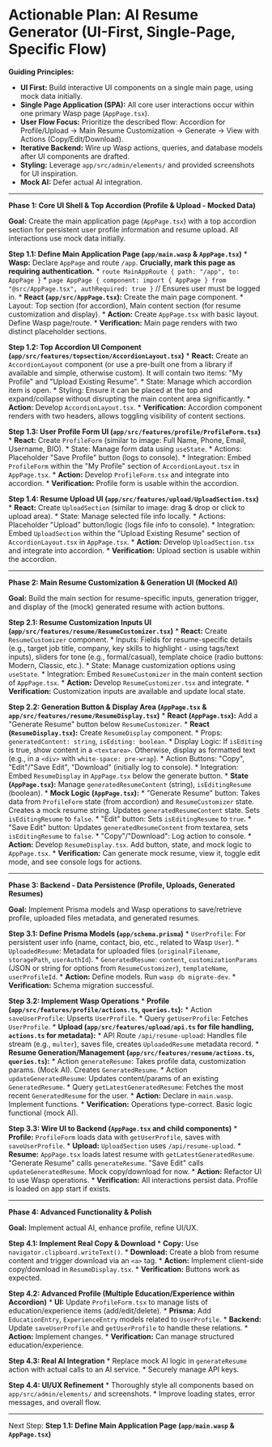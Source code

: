 # Actionable Plan: AI Resume Generator (UI-First, Single-Page, Specific Flow)

**Guiding Principles:**
*   **UI First:** Build interactive UI components on a single main page, using mock data initially.
*   **Single Page Application (SPA):** All core user interactions occur within one primary Wasp page (`AppPage.tsx`).
*   **User Flow Focus:** Prioritize the described flow: Accordion for Profile/Upload -> Main Resume Customization -> Generate -> View with Actions (Copy/Edit/Download).
*   **Iterative Backend:** Wire up Wasp actions, queries, and database models after UI components are drafted.
*   **Styling:** Leverage `app/src/admin/elements/` and provided screenshots for UI inspiration.
*   **Mock AI:** Defer actual AI integration.

---

**Phase 1: Core UI Shell & Top Accordion (Profile & Upload - Mocked Data)**

**Goal:** Create the main application page (`AppPage.tsx`) with a top accordion section for persistent user profile information and resume upload. All interactions use mock data initially.

**Step 1.1: Define Main Application Page (`app/main.wasp` & `AppPage.tsx`)**
    *   **Wasp:** Declare `AppPage` and route `/app`. **Crucially, mark this page as requiring authentication.**
        *   `route MainAppRoute { path: "/app", to: AppPage }`
        *   `page AppPage { component: import { AppPage } from "@src/AppPage.tsx", authRequired: true }` // Ensures user must be logged in.
    *   **React (`app/src/AppPage.tsx`):** Create the main page component.
        *   Layout: Top section (for accordion), Main content section (for resume customization and display).
    *   **Action:** Create `AppPage.tsx` with basic layout. Define Wasp page/route.
    *   **Verification:** Main page renders with two distinct placeholder sections.

**Step 1.2: Top Accordion UI Component (`app/src/features/topsection/AccordionLayout.tsx`)**
    *   **React:** Create an `AccordionLayout` component (or use a pre-built one from a library if available and simple, otherwise custom). It will contain two items: "My Profile" and "Upload Existing Resume".
        *   State: Manage which accordion item is open.
        *   Styling: Ensure it can be placed at the top and expand/collapse without disrupting the main content area significantly.
    *   **Action:** Develop `AccordionLayout.tsx`.
    *   **Verification:** Accordion component renders with two headers, allows toggling visibility of content sections.

**Step 1.3: User Profile Form UI (`app/src/features/profile/ProfileForm.tsx`)**
    *   **React:** Create `ProfileForm` (similar to image: Full Name, Phone, Email, Username, BIO).
        *   State: Manage form data using `useState`.
        *   Actions: Placeholder "Save Profile" button (logs to console).
        *   Integration: Embed `ProfileForm` within the "My Profile" section of `AccordionLayout.tsx` in `AppPage.tsx`.
    *   **Action:** Develop `ProfileForm.tsx` and integrate into accordion.
    *   **Verification:** Profile form is usable within the accordion.

**Step 1.4: Resume Upload UI (`app/src/features/upload/UploadSection.tsx`)**
    *   **React:** Create `UploadSection` (similar to image: drag & drop or click to upload area).
        *   State: Manage selected file info locally.
        *   Actions: Placeholder "Upload" button/logic (logs file info to console).
        *   Integration: Embed `UploadSection` within the "Upload Existing Resume" section of `AccordionLayout.tsx` in `AppPage.tsx`.
    *   **Action:** Develop `UploadSection.tsx` and integrate into accordion.
    *   **Verification:** Upload section is usable within the accordion.

---

**Phase 2: Main Resume Customization & Generation UI (Mocked AI)**

**Goal:** Build the main section for resume-specific inputs, generation trigger, and display of the (mock) generated resume with action buttons.

**Step 2.1: Resume Customization Inputs UI (`app/src/features/resume/ResumeCustomizer.tsx`)**
    *   **React:** Create `ResumeCustomizer` component.
        *   Inputs: Fields for resume-specific details (e.g., target job title, company, key skills to highlight - using tags/text inputs), sliders for tone (e.g., formal/casual), template choice (radio buttons: Modern, Classic, etc.).
        *   State: Manage customization options using `useState`.
        *   Integration: Embed `ResumeCustomizer` in the main content section of `AppPage.tsx`.
    *   **Action:** Develop `ResumeCustomizer.tsx` and integrate.
    *   **Verification:** Customization inputs are available and update local state.

**Step 2.2: Generation Button & Display Area (`AppPage.tsx` & `app/src/features/resume/ResumeDisplay.tsx`)**
    *   **React (`AppPage.tsx`):** Add a "Generate Resume" button below `ResumeCustomizer`.
    *   **React (`ResumeDisplay.tsx`):** Create `ResumeDisplay` component.
        *   Props: `generatedContent: string`, `isEditing: boolean`.
        *   Display Logic: If `isEditing` is true, show content in a `<textarea>`. Otherwise, display as formatted text (e.g., in a `<div>` with `white-space: pre-wrap`).
        *   Action Buttons: "Copy", "Edit"/"Save Edit", "Download" (initially log to console).
        *   Integration: Embed `ResumeDisplay` in `AppPage.tsx` below the generate button.
    *   **State (`AppPage.tsx`):** Manage `generatedResumeContent` (string), `isEditingResume` (boolean).
    *   **Mock Logic (`AppPage.tsx`):**
        *   "Generate Resume" button: Takes data from `ProfileForm` state (from accordion) and `ResumeCustomizer` state. Creates a mock resume string. Updates `generatedResumeContent` state. Sets `isEditingResume` to `false`.
        *   "Edit" button: Sets `isEditingResume` to `true`.
        *   "Save Edit" button: Updates `generatedResumeContent` from textarea, sets `isEditingResume` to `false`.
        *   "Copy"/"Download": Log action to console.
    *   **Action:** Develop `ResumeDisplay.tsx`. Add button, state, and mock logic to `AppPage.tsx`.
    *   **Verification:** Can generate mock resume, view it, toggle edit mode, and see console logs for actions.

---

**Phase 3: Backend - Data Persistence (Profile, Uploads, Generated Resumes)**

**Goal:** Implement Prisma models and Wasp operations to save/retrieve profile, uploaded files metadata, and generated resumes.

**Step 3.1: Define Prisma Models (`app/schema.prisma`)**
    *   `UserProfile`: For persistent user info (name, contact, bio, etc., related to Wasp `User`).
    *   `UploadedResume`: Metadata for uploaded files (`originalFilename`, `storagePath`, `userAuthId`).
    *   `GeneratedResume`: `content`, `customizationParams` (JSON or string for options from `ResumeCustomizer`), `templateName`, `userProfileId`.
    *   **Action:** Define models. Run `wasp db migrate-dev`.
    *   **Verification:** Schema migration successful.

**Step 3.2: Implement Wasp Operations**
    *   **Profile (`app/src/features/profile/actions.ts`, `queries.ts`):**
        *   Action `saveUserProfile`: Upserts `UserProfile`.
        *   Query `getUserProfile`: Fetches `UserProfile`.
    *   **Upload (`app/src/features/upload/api.ts` for file handling, `actions.ts` for metadata):**
        *   API Route `/api/resume-upload`: Handles file stream (e.g., `multer`), saves file, creates `UploadedResume` metadata record.
    *   **Resume Generation/Management (`app/src/features/resume/actions.ts`, `queries.ts`):**
        *   Action `generateResume`: Takes profile data, customization params. (Mock AI). Creates `GeneratedResume`.
        *   Action `updateGeneratedResume`: Updates content/params of an existing `GeneratedResume`.
        *   Query `getLatestGeneratedResume`: Fetches the most recent `GeneratedResume` for the user.
    *   **Action:** Declare in `main.wasp`. Implement functions.
    *   **Verification:** Operations type-correct. Basic logic functional (mock AI).

**Step 3.3: Wire UI to Backend (`AppPage.tsx` and child components)**
    *   **Profile:** `ProfileForm` loads data with `getUserProfile`, saves with `saveUserProfile`.
    *   **Upload:** `UploadSection` uses `/api/resume-upload`.
    *   **Resume:** `AppPage.tsx` loads latest resume with `getLatestGeneratedResume`. "Generate Resume" calls `generateResume`. "Save Edit" calls `updateGeneratedResume`. Mock copy/download for now.
    *   **Action:** Refactor UI to use Wasp operations.
    *   **Verification:** All interactions persist data. Profile is loaded on app start if exists.

---

**Phase 4: Advanced Functionality & Polish**

**Goal:** Implement actual AI, enhance profile, refine UI/UX.

**Step 4.1: Implement Real Copy & Download**
    *   **Copy:** Use `navigator.clipboard.writeText()`.
    *   **Download:** Create a blob from resume content and trigger download via an `<a>` tag.
    *   **Action:** Implement client-side copy/download in `ResumeDisplay.tsx`.
    *   **Verification:** Buttons work as expected.

**Step 4.2: Advanced Profile (Multiple Education/Experience within Accordion)**
    *   **UI:** Update `ProfileForm.tsx` to manage lists of education/experience items (add/edit/delete).
    *   **Prisma:** Add `EducationEntry`, `ExperienceEntry` models related to `UserProfile`.
    *   **Backend:** Update `saveUserProfile` and `getUserProfile` to handle these relations.
    *   **Action:** Implement changes.
    *   **Verification:** Can manage structured education/experience.

**Step 4.3: Real AI Integration**
    *   Replace mock AI logic in `generateResume` action with actual calls to an AI service.
    *   Securely manage API keys.

**Step 4.4: UI/UX Refinement**
    *   Thoroughly style all components based on `app/src/admin/elements/` and screenshots.
    *   Improve loading states, error messages, and overall flow.

---

Next Step: **Step 1.1: Define Main Application Page (`app/main.wasp` & `AppPage.tsx`)**

